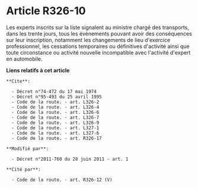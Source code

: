 # Article R326-10

Les experts inscrits sur la liste signalent au ministre chargé des transports, dans les trente jours, tous les événements
pouvant avoir des conséquences sur leur inscription, notamment les changements de lieu d'exercice professionnel, les
cessations temporaires ou définitives d'activité ainsi que toute circonstance ou activité nouvelle incompatible avec
l'activité d'expert en automobile.

**Liens relatifs à cet article**

	**Cite**:

	  - Décret n°74-472 du 17 mai 1974
	  - Décret n°95-493 du 25 avril 1995
	  - Code de la route. - art. L326-2
	  - Code de la route. - art. L326-4
	  - Code de la route. - art. L326-6
	  - Code de la route. - art. L326-7
	  - Code de la route. - art. L326-9
	  - Code de la route. - art. L327-1
	  - Code de la route. - art. L327-6
	  - Code de la route. - art. R326-17

	**Modifié par**:

	  - Décret n°2011-760 du 28 juin 2011 - art. 1

	**Cité par**:

	  - Code de la route. - art. R326-12 (V)
